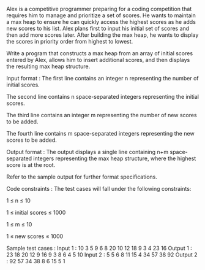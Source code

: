 Alex is a competitive programmer preparing for a coding competition that requires him to manage and prioritize a set of scores. He wants to maintain a max heap to ensure he can quickly access the highest scores as he adds new scores to his list. Alex plans first to input his initial set of scores and then add more scores later. After building the max heap, he wants to display the scores in priority order from highest to lowest.



Write a program that constructs a max heap from an array of initial scores entered by Alex, allows him to insert additional scores, and then displays the resulting max heap structure.

Input format :
The first line contains an integer n representing the number of initial scores.

The second line contains n space-separated integers representing the initial scores.

The third line contains an integer m representing the number of new scores to be added.

The fourth line contains m space-separated integers representing the new scores to be added.

Output format :
The output displays a single line containing n+m space-separated integers representing the max heap structure, where the highest score is at the root.



Refer to the sample output for further format specifications.

Code constraints :
The test cases will fall under the following constraints:

1 ≤ n ≤ 10

1 ≤ initial scores ≤ 1000

1 ≤ m ≤ 10

1 ≤ new scores ≤ 1000

Sample test cases :
Input 1 :
10
3 5 9 6 8 20 10 12 18 9
3
4 23 16
Output 1 :
23 18 20 12 9 16 9 3 8 6 4 5 10 
Input 2 :
5
5 6 8 11 15
4
34 57 38 92
Output 2 :
92 57 34 38 8 6 15 5 1
